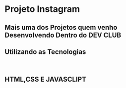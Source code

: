 <h1>Projeto Instagram</h1>

<h2> Mais uma dos Projetos quem venho Desenvolvendo Dentro do DEV CLUB</h2>
<h2> Utilizando as Tecnologias</h2><br>
<h2>HTML,CSS E JAVASCLIPT</h2>


